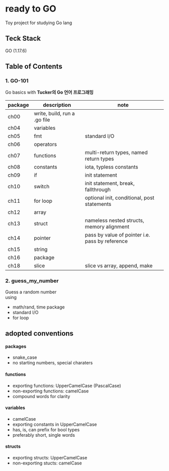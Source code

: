 # ready to GO
Toy project for studying Go lang

## Teck Stack
GO (1.17.6)

## Table of Contents
### 1. GO-101
Go basics with **Tucker의 Go 언어 프로그래밍**  

|package|description|note|
|-------|-----------|---|
|ch00|write, build, run a .go file| |
|ch04|variables| |
|ch05|fmt|standard I/O|
|ch06|operators| |
|ch07|functions|multi-return types, named return types |
|ch08|constants|iota, typless constants |
|ch09|if|init statement|
|ch10|switch|init statement, break, fallthrough |
|ch11|for loop|optional init, conditional, post statements |
|ch12|array| |
|ch13|struct|nameless nested structs, memory alignment |
|ch14|pointer|pass by value of pointer i.e. pass by reference|
|ch15|string| |
|ch16|package| |
|ch18|slice|slice vs array, append, make |

### 2. guess_my_number
Guess a random number  
using  
* math/rand, time package
* standard I/O
* for loop


## adopted conventions
#### packages
* snake_case
* no starting numbers, special charaters

#### functions
* exporting functions: UpperCamelCase (PascalCase)
* non-exporting functions: camelCase
* compound words for clarity

#### variables
* camelCase
* exporting constants in UpperCamelCase
* has, is, can prefix for bool types
* preferably short, single words

#### structs
* exporting structs: UpperCamelCase
* non-exporting stucts: camelCase
